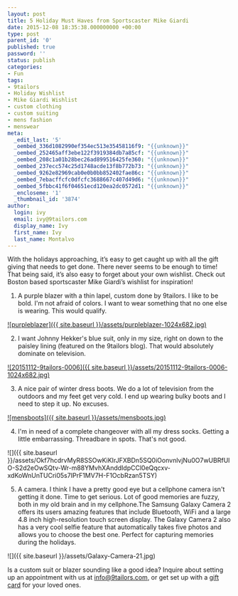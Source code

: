 ```yaml
---
layout: post
title: 5 Holiday Must Haves from Sportscaster Mike Giardi
date: 2015-12-08 18:35:38.000000000 +00:00
type: post
parent_id: '0'
published: true
password: ''
status: publish
categories:
- Fun
tags:
- 9tailors
- Holiday Wishlist
- Mike Giardi Wishlist
- custom clothing
- custom suiting
- mens fashion
- menswear
meta:
  _edit_last: '5'
  _oembed_336d1082990ef354ec513e35458116f9: "{{unknown}}"
  _oembed_252465aff3ebe122f3919384db7a85cf: "{{unknown}}"
  _oembed_208c1a01b28bec26ad899516425fe360: "{{unknown}}"
  _oembed_237ecc574c25d1748acde13f8b772b73: "{{unknown}}"
  _oembed_9262e82969cab0e0b0bb852402fae86c: "{{unknown}}"
  _oembed_7ebacffcfc0dfcfc3688667c407d49d6: "{{unknown}}"
  _oembed_5fbbc41f6f04651ecd120ea2dc0572d1: "{{unknown}}"
  _encloseme: '1'
  _thumbnail_id: '3874'
author:
  login: ivy
  email: ivy@9tailors.com
  display_name: Ivy
  first_name: Ivy
  last_name: Montalvo
---
```

With the holidays approaching, it’s easy to get caught up with all the gift giving that needs to get done. There never seems to be enough to time! That being said, it’s also easy to forget about your own wishlist. Check out Boston based sportscaster Mike Giardi’s wishlist for inspiration!

1) A purple blazer with a thin lapel, custom done by 9tailors. I like to be bold. I'm not afraid of colors. I want to wear something that no one else is wearing. This would qualify.

[![purpleblazer]({{ site.baseurl }}/assets/purpleblazer-1024x682.jpg)](http://blog.9tailors.com/uploads/purpleblazer.jpg)

2) I want Johnny Hekker's blue suit, only in my size, right on down to the paisley lining (featured on the 9tailors blog). That would absolutely dominate on television.

[![20151112-9tailors-0006]({{ site.baseurl }}/assets/20151112-9tailors-0006-1024x682.jpg)](http://blog.9tailors.com/uploads/2015/11/20151112-9tailors-0006.jpg)

3) A nice pair of winter dress boots. We do a lot of television from the outdoors and my feet get very cold. I end up wearing bulky boots and I need to step it up. No excuses.

[![mensboots]({{ site.baseurl }}/assets/mensboots.jpg)](http://blog.9tailors.com/uploads/mensboots.jpg)

4) I'm in need of a complete changeover with all my dress socks. Getting a little embarrassing. Threadbare in spots. That's not good.

![]({{ site.baseurl }}/assets/Okf7hcdrvMyR8SSOwKiKIrJFXBDn5SQ0iOonvnlvjNu0O7wUBRfUlO-S2d2eOwSQtv-Wr-m88YMvhXAnddIdpCCl0eQqcxv-xdKoWnUnTUCri05s7IPrF1MV7H-F1OcbRzan5TSY)

5) A camera. I think I have a pretty good eye but a cellphone camera isn't getting it done. Time to get serious. Lot of good memories are fuzzy, both in my old brain and in my cellphone.The Samsung Galaxy Camera 2 offers its users amazing features that include Bluetooth, WiFi and a large 4.8 inch high-resolution touch screen display. The Galaxy Camera 2 also has a very cool selfie feature that automatically takes five photos and allows you to choose the best one. Perfect for capturing memories during the holidays.

![]({{ site.baseurl }}/assets/Galaxy-Camera-21.jpg)

Is a custom suit or blazer sounding like a good idea? Inquire about setting up an appointment with us at [info@9tailors.com](mailto:info@9tailors.com), or get set up with a [gift card](https://9tailors.punchey.com/giftcards) for your loved ones.
